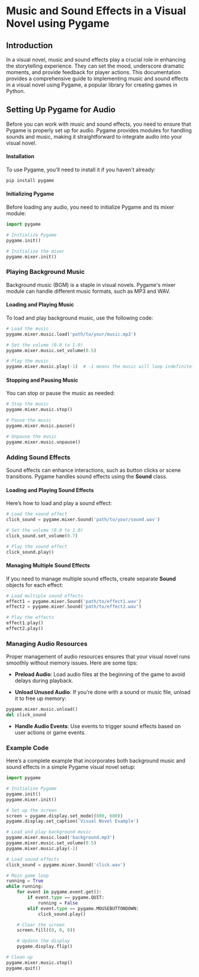 # Music and Sound Effects in a Visual Novel using Pygame

## Introduction

In a visual novel, music and sound effects play a crucial role in enhancing the storytelling experience. They can set the mood, underscore dramatic moments, and provide feedback for player actions. This documentation provides a comprehensive guide to implementing music and sound effects in a visual novel using Pygame, a popular library for creating games in Python.

## Setting Up Pygame for Audio

Before you can work with music and sound effects, you need to ensure that Pygame is properly set up for audio. Pygame provides modules for handling sounds and music, making it straightforward to integrate audio into your visual novel.

#### Installation

To use Pygame, you'll need to install it if you haven't already:

```bash
pip install pygame
```

#### Initializing Pygame

Before loading any audio, you need to initialize Pygame and its mixer module:

```python
import pygame

# Initialize Pygame
pygame.init()

# Initialize the mixer
pygame.mixer.init()

```

### Playing Background Music

Background music (BGM) is a staple in visual novels. Pygame's mixer module can handle different music formats, such as MP3 and WAV.

#### Loading and Playing Music
To load and play background music, use the following code:

```python
# Load the music
pygame.mixer.music.load('path/to/your/music.mp3')

# Set the volume (0.0 to 1.0)
pygame.mixer.music.set_volume(0.5)

# Play the music
pygame.mixer.music.play(-1)  # -1 means the music will loop indefinitely
```

#### Stopping and Pausing Music

You can stop or pause the music as needed:

```python
# Stop the music
pygame.mixer.music.stop()

# Pause the music
pygame.mixer.music.pause()

# Unpause the music
pygame.mixer.music.unpause()
```

### Adding Sound Effects

Sound effects can enhance interactions, such as button clicks or scene transitions. Pygame handles sound effects using the **Sound** class.

#### Loading and Playing Sound Effects

Here’s how to load and play a sound effect:

```python
# Load the sound effect
click_sound = pygame.mixer.Sound('path/to/your/sound.wav')

# Set the volume (0.0 to 1.0)
click_sound.set_volume(0.7)

# Play the sound effect
click_sound.play()
```

#### Managing Multiple Sound Effects

If you need to manage multiple sound effects, create separate **Sound** objects for each effect:

```python
# Load multiple sound effects
effect1 = pygame.mixer.Sound('path/to/effect1.wav')
effect2 = pygame.mixer.Sound('path/to/effect2.wav')

# Play the effects
effect1.play()
effect2.play()

```

### Managing Audio Resources

Proper management of audio resources ensures that your visual novel runs smoothly without memory issues. Here are some tips:

- **Preload Audio**: Load audio files at the beginning of the game to avoid delays during playback.

- **Unload Unused Audio**: If you’re done with a sound or music file, unload it to free up memory:

```python
pygame.mixer.music.unload()
del click_sound
```
- **Handle Audio Events**: Use events to trigger sound effects based on user actions or game events.

### Example Code

Here’s a complete example that incorporates both background music and sound effects in a simple Pygame visual novel setup:

```python
import pygame

# Initialize Pygame
pygame.init()
pygame.mixer.init()

# Set up the screen
screen = pygame.display.set_mode((800, 600))
pygame.display.set_caption('Visual Novel Example')

# Load and play background music
pygame.mixer.music.load('background.mp3')
pygame.mixer.music.set_volume(0.5)
pygame.mixer.music.play(-1)

# Load sound effects
click_sound = pygame.mixer.Sound('click.wav')

# Main game loop
running = True
while running:
    for event in pygame.event.get():
        if event.type == pygame.QUIT:
            running = False
        elif event.type == pygame.MOUSEBUTTONDOWN:
            click_sound.play()

    # Clear the screen
    screen.fill((0, 0, 0))

    # Update the display
    pygame.display.flip()

# Clean up
pygame.mixer.music.stop()
pygame.quit()
```